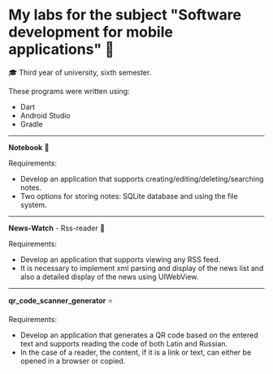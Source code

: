# My labs for the subject "Software development for mobile applications" :iphone:

:mortar_board: Third year of university, sixth semester.

These programs were written using:
- Dart
- Android Studio
- Gradle
_______________________________________________________________________________________

__Notebook__ :notebook:

Requirements:

- Develop an application that supports creating/editing/deleting/searching notes.
- Two options for storing notes: SQLite database and using the file system.
_______________________________________________________________________________________

__News-Watch__ - Rss-reader :newspaper:

Requirements:

- Develop an application that supports viewing any RSS feed.
- It is necessary to implement xml parsing and display of the news list and also a detailed display of the news using UIWebView.
_______________________________________________________________________________________

__qr_code_scanner_generator__ :star:

Requirements:

- Develop an application that generates a QR code based on the entered text and supports reading the code of both Latin and Russian.
- In the case of a reader, the content, if it is a link or text, can either be opened in a browser or copied.
